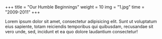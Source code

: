+++
title = "Our Humble Beginnings"
weight = 10
img = "1.jpg"
time = "2009-2011"
+++

Lorem ipsum dolor sit amet, consectetur adipisicing elit. Sunt ut voluptatum eius sapiente, totam reiciendis temporibus qui quibusdam, recusandae sit vero unde, sed, incidunt et ea quo dolore laudantium consectetur!
